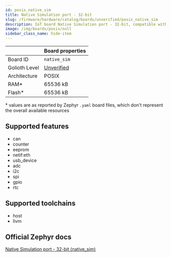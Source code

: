 ```yaml
---
id: posix_native_sim
title: Native Simulation port - 32-bit
slug: /firmware/hardware/catalog/boards/unverified/posix_native_sim
description: IoT board Native Simulation port - 32-bit, compatible with Golioth at unverified level.
image: /img/boards/posix/null
sidebar_class_name: hide-item
---
```


[//]: # (This is an auto-generated file, do not edit! Changes to it will be lost upon re-generation)



|                | Board properties     |
| -------------  | -------------------- |
| Board ID       | `native_sim` |
| Golioth Level  | [Unverified](/firmware/hardware#unverified-boards) |
| Architecture   | POSIX |
| RAM*           | 65536 kB |
| Flash*         | 65536 kB |

\* values are as reported by Zephyr `.yaml` board files, which don't represent the overall available resources



## Supported features

* can
* counter
* eeprom
* netif:eth
* usb_device
* adc
* i2c
* spi
* gpio
* rtc

## Supported toolchains

* host
* llvm

## Official Zephyr docs

[Native Simulation port - 32-bit (native_sim)](https://docs.zephyrproject.org/3.6.0/boards/posix/native_sim/doc/index.html)
